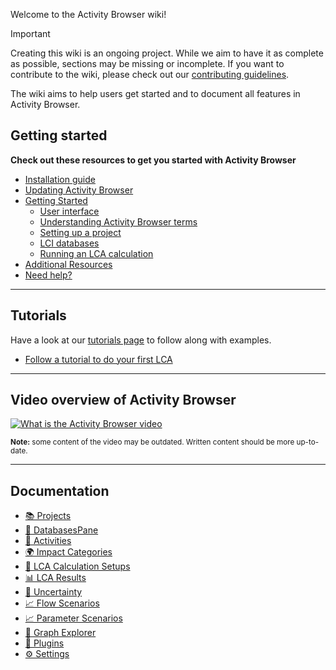 Welcome to the Activity Browser wiki!

> [!IMPORTANT]
> Creating this wiki is an ongoing project.
> While we aim to have it as complete as possible, sections may be missing or incomplete.
> If you want to contribute to the wiki, please check out our 
> [contributing guidelines](https://github.com/LCA-ActivityBrowser/activity-browser/blob/main/CONTRIBUTING.md#wiki).

The wiki aims to help users get started and to document all features in Activity Browser.

## Getting started
**Check out these resources to get you started with Activity Browser**
- [Installation guide](Installation-Guide)
- [Updating Activity Browser](Installation-Guide#updating-activity-browser)
- [Getting Started](Getting-Started)
  - [User interface](Getting-Started#user-interface)
  - [Understanding Activity Browser terms](Getting-Started#understanding-activity-browser-terms)
  - [Setting up a project](Getting-Started#setting-up-a-project)
  - [LCI databases](Getting-Started#lci-databases)
  - [Running an LCA calculation](Getting-Started#running-an-lca-calculation)
- [Additional Resources](Getting-Started#additional-resources)
- [Need help?](Need-Help)

___
## Tutorials
Have a look at our [tutorials page](Tutorials) to follow along with examples.

- [Follow a tutorial to do your first LCA](Tutorials#your-first-lca)

___
## Video overview of Activity Browser

[![What is the Activity Browser video](https://img.youtube.com/vi/oeL_FOsNYfU/hqdefault.jpg)](https://www.youtube.com/watch?v=oeL_FOsNYfU)

<sup>
<b>Note:</b> some content of the video may be outdated. Written content should be more up-to-date.
</sup>

___
## Documentation

- [📚 Projects](Projects)
- [📒 DatabasesPane](Databases)
- [🧾 Activities](Activities)
- [🌍 Impact Categories](Impact-Categories)
- [🧮 LCA Calculation Setups](LCA-Calculation-Setups)
- [📊 LCA Results](LCA-Results)
- [🎰 Uncertainty](Uncertainty)
- [📈 Flow Scenarios](Flow-Scenarios)  
- [📈 Parameter Scenarios](Parameters)
- [🔁 Graph Explorer](Graph-Explorer)
- [🧩 Plugins](Plugins)
- [⚙️ Settings](Settings)
